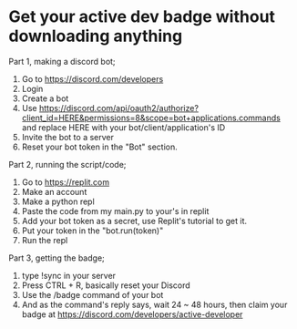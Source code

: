 # Get your active dev badge without downloading anything

Part 1, making a discord bot;
1. Go to https://discord.com/developers
2. Login
3. Create a bot
4. Use https://discord.com/api/oauth2/authorize?client_id=HERE&permissions=8&scope=bot+applications.commands and replace HERE with your bot/client/application's ID
5. Invite the bot to a server
6. Reset your bot token in the "Bot" section.

Part 2, running the script/code;
1. Go to https://replit.com
2. Make an account
3. Make a python repl
4. Paste the code from my main.py to your's in replit
5. Add your bot token as a secret, use Replit's tutorial to get it.
6. Put your token in the "bot.run(token)"
7. Run the repl

Part 3, getting the badge;
1. type !sync in your server
2. Press CTRL + R, basically reset your Discord
3. Use the /badge command of your bot
4. And as the command's reply says, wait 24 ~ 48 hours, then claim your badge at https://discord.com/developers/active-developer